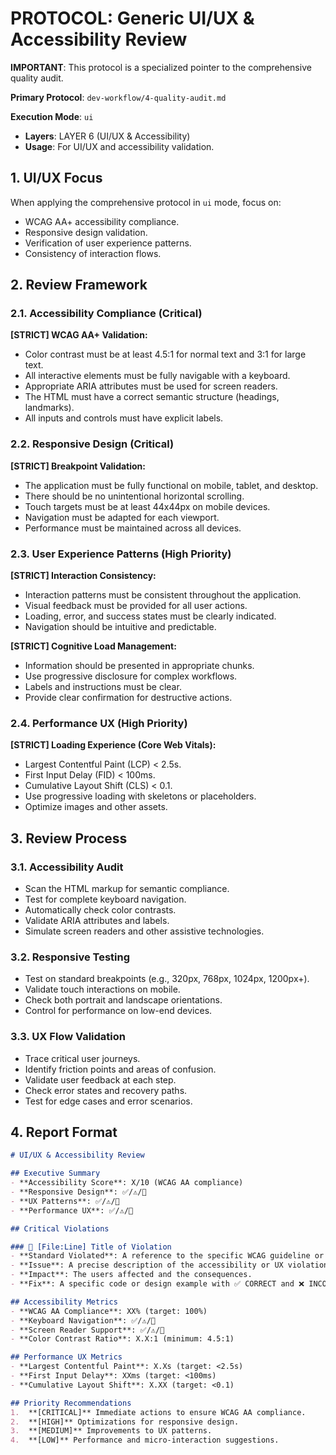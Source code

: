 # PROTOCOL: Generic UI/UX & Accessibility Review

**IMPORTANT**: This protocol is a specialized pointer to the comprehensive quality audit.

**Primary Protocol**: `dev-workflow/4-quality-audit.md`

**Execution Mode**: `ui`
- **Layers**: LAYER 6 (UI/UX & Accessibility)
- **Usage**: For UI/UX and accessibility validation.

## 1. UI/UX Focus

When applying the comprehensive protocol in `ui` mode, focus on:
-   WCAG AA+ accessibility compliance.
-   Responsive design validation.
-   Verification of user experience patterns.
-   Consistency of interaction flows.

## 2. Review Framework

### 2.1. Accessibility Compliance (Critical)
**[STRICT] WCAG AA+ Validation:**
-   Color contrast must be at least 4.5:1 for normal text and 3:1 for large text.
-   All interactive elements must be fully navigable with a keyboard.
-   Appropriate ARIA attributes must be used for screen readers.
-   The HTML must have a correct semantic structure (headings, landmarks).
-   All inputs and controls must have explicit labels.

### 2.2. Responsive Design (Critical)
**[STRICT] Breakpoint Validation:**
-   The application must be fully functional on mobile, tablet, and desktop.
-   There should be no unintentional horizontal scrolling.
-   Touch targets must be at least 44x44px on mobile devices.
-   Navigation must be adapted for each viewport.
-   Performance must be maintained across all devices.

### 2.3. User Experience Patterns (High Priority)
**[STRICT] Interaction Consistency:**
-   Interaction patterns must be consistent throughout the application.
-   Visual feedback must be provided for all user actions.
-   Loading, error, and success states must be clearly indicated.
-   Navigation should be intuitive and predictable.

**[STRICT] Cognitive Load Management:**
-   Information should be presented in appropriate chunks.
-   Use progressive disclosure for complex workflows.
-   Labels and instructions must be clear.
-   Provide clear confirmation for destructive actions.

### 2.4. Performance UX (High Priority)
**[STRICT] Loading Experience (Core Web Vitals):**
-   Largest Contentful Paint (LCP) < 2.5s.
-   First Input Delay (FID) < 100ms.
-   Cumulative Layout Shift (CLS) < 0.1.
-   Use progressive loading with skeletons or placeholders.
-   Optimize images and other assets.

## 3. Review Process

### 3.1. Accessibility Audit
-   Scan the HTML markup for semantic compliance.
-   Test for complete keyboard navigation.
-   Automatically check color contrasts.
-   Validate ARIA attributes and labels.
-   Simulate screen readers and other assistive technologies.

### 3.2. Responsive Testing
-   Test on standard breakpoints (e.g., 320px, 768px, 1024px, 1200px+).
-   Validate touch interactions on mobile.
-   Check both portrait and landscape orientations.
-   Control for performance on low-end devices.

### 3.3. UX Flow Validation
-   Trace critical user journeys.
-   Identify friction points and areas of confusion.
-   Validate user feedback at each step.
-   Check error states and recovery paths.
-   Test for edge cases and error scenarios.

## 4. Report Format

```markdown
# UI/UX & Accessibility Review

## Executive Summary
- **Accessibility Score**: X/10 (WCAG AA compliance)
- **Responsive Design**: ✅/⚠️/🚨
- **UX Patterns**: ✅/⚠️/🚨
- **Performance UX**: ✅/⚠️/🚨

## Critical Violations

### 🚨 [File:Line] Title of Violation
- **Standard Violated**: A reference to the specific WCAG guideline or UX best practice.
- **Issue**: A precise description of the accessibility or UX violation.
- **Impact**: The users affected and the consequences.
- **Fix**: A specific code or design example with ✅ CORRECT and ❌ INCORRECT states.

## Accessibility Metrics
- **WCAG AA Compliance**: XX% (target: 100%)
- **Keyboard Navigation**: ✅/⚠️/🚨
- **Screen Reader Support**: ✅/⚠️/🚨
- **Color Contrast Ratio**: X.X:1 (minimum: 4.5:1)

## Performance UX Metrics
- **Largest Contentful Paint**: X.Xs (target: <2.5s)
- **First Input Delay**: XXms (target: <100ms)
- **Cumulative Layout Shift**: X.XX (target: <0.1)

## Priority Recommendations
1.  **[CRITICAL]** Immediate actions to ensure WCAG AA compliance.
2.  **[HIGH]** Optimizations for responsive design.
3.  **[MEDIUM]** Improvements to UX patterns.
4.  **[LOW]** Performance and micro-interaction suggestions.
```
